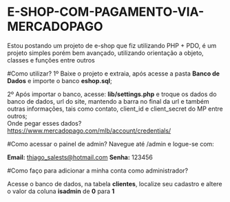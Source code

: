 # E-SHOP-COM-PAGAMENTO-VIA-MERCADOPAGO
Estou postando um projeto de e-shop que fiz utilizando PHP + PDO, é um projeto simples porém bem avançado, utilizando orientação a objeto, classes e funções entre outros

#Como utilizar?
1º Baixe o projeto e extraia, após acesse a pasta <b>Banco de Dados</b> e importe o banco <b>eshop.sql</b>;<br>

2º Após importar o banco, acesse: <b>lib/settings.php</b> e troque os dados do banco de dados, url do site, mantendo a barra no final da url e também outras informações, tais como contato, client_id e client_secret do MP entre outros;<br>
Onde pegar esses dados? https://www.mercadopago.com/mlb/account/credentials/ <br>

#Como acessar o painel de admin?
Navegue até /admin e logue-se com:

<b>Email:</b> thiago_salests@hotmail.com
<b>Senha:</b> 123456

#Como faço para adicionar a minha conta como administrador?

Acesse o banco de dados, na tabela <b>clientes</b>, localize seu cadastro e altere o valor da coluna <b>isadmin</b> de <b>0</b> para <b>1</b>


